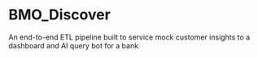 # BMO_Discover
An end-to-end ETL pipeline built to service mock customer insights to a dashboard and AI query bot for a bank
